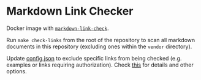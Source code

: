 # Markdown Link Checker

Docker image with [`markdown-link-check`](https://github.com/tcort/markdown-link-check).

Run `make check-links` from the root of the repository to scan all markdown documents
in this repository (excluding ones within the `vendor` directory).

Update [config.json](./config.json) to exclude specific links from being checked (e.g.
examples or links requiring authorization).  Check
[this](https://github.com/tcort/markdown-link-check/blob/master/README.md#config-file-format)
for details and other options.
